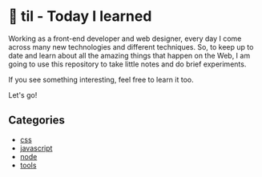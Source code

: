 # 📝 til - Today I learned

Working as a front-end developer and web designer, every day I come across many new technologies and different techniques. So, to keep up to date and learn about all the amazing things that happen on the Web, I am going to use this repository to take little notes and do brief experiments.

If you see something interesting, feel free to learn it too.

Let's go!

## Categories

- [css](https://github.com/diogorodrigues/til/tree/master/css)
- [javascript](https://github.com/diogorodrigues/til/tree/master/javascript)
- [node](https://github.com/diogorodrigues/til/tree/master/node)
- [tools](https://github.com/diogorodrigues/til/tree/master/tools)
